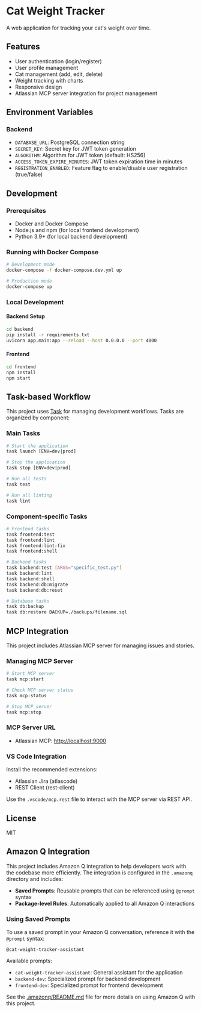 # Cat Weight Tracker

A web application for tracking your cat's weight over time.

## Features

- User authentication (login/register)
- User profile management
- Cat management (add, edit, delete)
- Weight tracking with charts
- Responsive design
- Atlassian MCP server integration for project management

## Environment Variables

### Backend

- `DATABASE_URL`: PostgreSQL connection string
- `SECRET_KEY`: Secret key for JWT token generation
- `ALGORITHM`: Algorithm for JWT token (default: HS256)
- `ACCESS_TOKEN_EXPIRE_MINUTES`: JWT token expiration time in minutes
- `REGISTRATION_ENABLED`: Feature flag to enable/disable user registration (true/false)

## Development

### Prerequisites

- Docker and Docker Compose
- Node.js and npm (for local frontend development)
- Python 3.9+ (for local backend development)

### Running with Docker Compose

```bash
# Development mode
docker-compose -f docker-compose.dev.yml up

# Production mode
docker-compose up
```

### Local Development

#### Backend Setup

```bash
cd backend
pip install -r requirements.txt
uvicorn app.main:app --reload --host 0.0.0.0 --port 4000
```

#### Frontend

```bash
cd frontend
npm install
npm start
```

## Task-based Workflow

This project uses [Task](https://taskfile.dev) for managing development workflows. Tasks are organized by component:

### Main Tasks

```bash
# Start the application
task launch [ENV=dev|prod]

# Stop the application
task stop [ENV=dev|prod]

# Run all tests
task test

# Run all linting
task lint
```

### Component-specific Tasks

```bash
# Frontend tasks
task frontend:test
task frontend:lint
task frontend:lint-fix
task frontend:shell

# Backend tasks
task backend:test [ARGS="specific_test.py"]
task backend:lint
task backend:shell
task backend:db:migrate
task backend:db:reset

# Database tasks
task db:backup
task db:restore BACKUP=./backups/filename.sql
```

## MCP Integration

This project includes Atlassian MCP server for managing issues and stories.

### Managing MCP Server

```bash
# Start MCP server
task mcp:start

# Check MCP server status
task mcp:status

# Stop MCP server
task mcp:stop
```

### MCP Server URL

- Atlassian MCP: <http://localhost:9000>

### VS Code Integration

Install the recommended extensions:

- Atlassian Jira (atlascode)
- REST Client (rest-client)

Use the `.vscode/mcp.rest` file to interact with the MCP server via REST API.

## License

MIT

## Amazon Q Integration

This project includes Amazon Q integration to help developers work with the codebase more efficiently. The integration is configured in the `.amazonq` directory and includes:

- **Saved Prompts**: Reusable prompts that can be referenced using `@prompt` syntax
- **Package-level Rules**: Automatically applied to all Amazon Q interactions

### Using Saved Prompts

To use a saved prompt in your Amazon Q conversation, reference it with the `@prompt` syntax:

```text
@cat-weight-tracker-assistant
```

Available prompts:

- `cat-weight-tracker-assistant`: General assistant for the application
- `backend-dev`: Specialized prompt for backend development
- `frontend-dev`: Specialized prompt for frontend development

See the [.amazonq/README.md](.amazonq/README.md) file for more details on using Amazon Q with this project.
